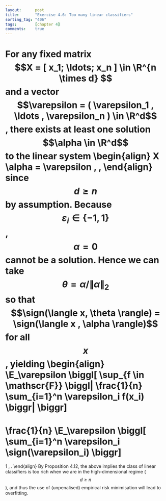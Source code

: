 ```yaml
---
layout:      post
title:       "Exercise 4.6: Too many linear classifiers"
sorting_tag: "406"
tags:        [chapter 4]
comments:    true
---
```


For any fixed matrix $$X = [ x_1; \ldots; x_n ] \in \R^{n \times d} $$ and
a vector $$\varepsilon = ( \varepsilon_1 , \ldots , \varepsilon_n ) \in \R^d$$,
there exists at least one solution $$\alpha \in \R^d$$ to the linear
system
\begin{align}
  X \alpha = \varepsilon \, ,
\end{align}
since $$d \geq n$$ by assumption. Because $$\varepsilon_i \in \{ -1, 1 \}$$,
$$\alpha = 0$$ cannot be a solution. Hence we can take
$$\theta = \alpha / \| \alpha \|_2 $$ so that
$$\sign(\langle x, \theta \rangle) = \sign(\langle x , \alpha \rangle)$$
for all $$x$$, yielding
\begin{align}
  \E\_\varepsilon \biggl[
    \sup\_{f \in \mathscr{F}}
      \biggl|
        \frac{1}{n}
        \sum\_{i=1}^n
          \varepsilon\_i f(x\_i)
      \biggr|
  \biggr]
  =
  \frac{1}{n}
  \E\_\varepsilon \biggl[
    \sum\_{i=1}^n
      \varepsilon\_i
      \sign(\varepsilon_i)
  \biggr]
  =
  1
  \, .
\end{align}
By Proposition 4.12, the above implies the class of linear classifiers is too
rich when we are in the high-dimensional regime ($$d \geq n$$), and thus the use
of (unpenalised) empirical risk minimisation will lead to overfitting.

